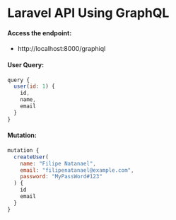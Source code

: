 # Laravel API Using GraphQL

#### Access the endpoint:
- http://localhost:8000/graphiql

#### User Query:

```Javascript
query {
  user(id: 1) {
    id,
    name,
    email
  }
}
```

#### Mutation:

```Javascript
mutation {
  createUser(
    name: "Filipe Natanael",
    email: "filipenatanael@example.com",
    password: "MyPassWord#123"
  ) {
    id
    email
  }
}
```
